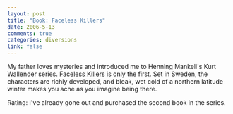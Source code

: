 ```yaml
--- 
layout: post
title: "Book: Faceless Killers"
date: 2006-5-13
comments: true
categories: diversions
link: false
---
```

My father loves mysteries and introduced me to Henning Mankell's Kurt Wallender series. <a href="http://www.amazon.com/gp/product/1400031575/sr=8-1/qid=1147575996/ref=pd_bbs_1/103-8431449-0190249?%5Fencoding=UTF8" title="Faceless Killers">Faceless Killers</a> is only the first. Set in Sweden, the characters are richly developed, and bleak, wet cold of a northern latitude winter makes you ache as you imagine being there.

Rating: I've already gone out and purchased the second book in the series.
